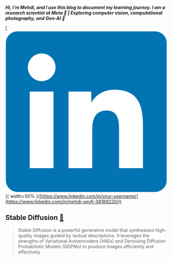  
***Hi, I’m Mehdi, and I use this blog to document my learning journey. 
 I am a research scientist at Meta 🧠 | Exploring computer vision, computational photography, and Gen-AI 🚀***


[![LinkedIn](images/LinkedIn_logo_initials.png)]{ width=50% }([https://www.linkedin.com/in/your-username/](https://www.linkedin.com/in/mehdi-seyfi-38189220/))



## Stable Diffusion [🔗](posts/StableDiffusion.md) 
> Stable Diffusion is a powerful generative model that synthesizes high-quality images guided by textual descriptions. It leverages the strengths of Variational Autoencoders (VAEs) and Denoising Diffusion Probabilistic Models (DDPMs) to produce images efficiently and effectively

